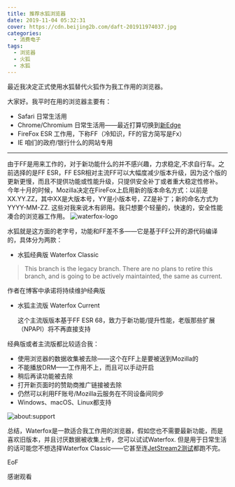 ```yaml
---
title: 推荐水狐浏览器
date: 2019-11-04 05:32:31
cover: https://cdn.beijing2b.com/daft-201911974037.jpg
categories:
  - 消费电子
tags:
  - 浏览器
  - 火狐
  - 水狐
---
```

最近我决定正式使用水狐替代火狐作为我工作用的浏览器。

<!-- more -->

大家好。我平时在用的浏览器主要有：
- Safari 日常生活用
- Chrome/Chromium 日常生活用——最近打算切换到[新Edge](https://www.microsoftedgeinsider.com/en-us/download/)
- FireFox ESR 工作用，下称FF（冷知识，FF的官方简写是Fx）
- IE 咱们的政府/银行什么的网站专用
---
由于FF是用来工作的，对于新功能什么的并不感兴趣，力求稳定,不求自行车。之前选择的是FF ESR，FF ESR相对主流FF可以大幅度减少版本升级，因为这个版的更新更慢，而且不提供功能或性能升级，只提供安全补丁或者重大稳定性修补。
今年十月的时候，Mozilla决定在FireFox上启用新的版本命名方式：以前是XX.YY.ZZ，其中XX是大版本号，YY是小版本号，ZZ是补丁；新的命名方式为YYYY-MM-ZZ.
这些对我来说木有卵用。我只想要个轻量的，快速的，安全性能凑合的浏览器工作用。
![waterfox-logo](https://cdn.beijing2b.com/waterfox-20191110135939.png)

水狐就是这方面的老字号，功能和FF差不多——它是基于FF公开的源代码编译的，具体分为两款：
- 水狐经典版 Waterfox Classic
>This branch is the legacy branch. There are no plans to retire this branch, and is going to be actively maintainted, the same as current.

作者在博客中承诺将持续维护经典版
- 水狐主流版 Waterfox Current

  这个主流版版本基于FF ESR 68，致力于新功能/提升性能，老版那些扩展（NPAPI）将不再直接支持

经典版或者主流版都比较适合我：
- 使用浏览器的数据收集被去除——这个在FF上是要被送到Mozilla的
- 不能播放DRM——工作用不上，而且可以手动开启
- 稍后再读功能被去除
- 打开新页面时的赞助商推广链接被去除
- 仍然可以利用FF账号/Mozilla云服务在不同设备间同步
- Windows、macOS、Linux都支持

![`about:support`](https://cdn.beijing2b.com/waterfox-20191110141657.jpg)

总结，Waterfox是一款适合我工作用的浏览器，假如您也不需要最新功能，而是喜欢旧版本，并且讨厌数据被收集上传，您可以试试Waterfox. 但是用于日常生活的话可能您不想选择Waterfox Classic——它甚至连[JetStream2测试](https://browserbench.org/JetStream/)都跑不完。


EoF

感谢观看